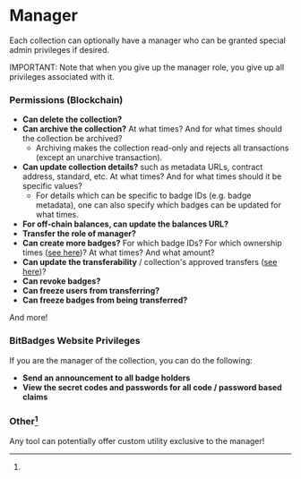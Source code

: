 # Manager

Each collection can optionally have a manager who can be granted special admin privileges if desired.&#x20;

IMPORTANT: Note that when you give up the manager role, you give up all privileges associated with it.

### Permissions (Blockchain)

* **Can delete the collection?**
* **Can archive the collection?** At what times? And for what times should the collection be archived?
  * Archiving makes the collection read-only and rejects all transactions (except an unarchive transaction).
* **Can update collection details?** such as metadata URLs, contract address, standard, etc. At what times? And for what times should it be specific values?
  * For details which can be specific to badge IDs (e.g. badge metadata), one can also specify which badges can be updated for what times.
* **For off-chain balances, can update the balances URL?**
* **Transfer the role of manager?**
* **Can create more badges?** For which badge IDs? For which ownership times ([see here](time-based-balances.md))? At what times? And what amount?
* **Can update the transferability** / collection's approved transfers ([see here](transferability.md))?
* **Can revoke badges?**
* **Can freeze users from transferring?**&#x20;
* **Can freeze badges from being transferred?**

And more!



### **BitBadges Website Privileges**

If you are the manager of the collection, you can do the following:

* **Send an announcement to all badge holders**
* **View the secret codes and passwords for all code / password based claims**



### Other[^1]

Any tool can potentially offer custom utility exclusive to the manager!

[^1]: 

